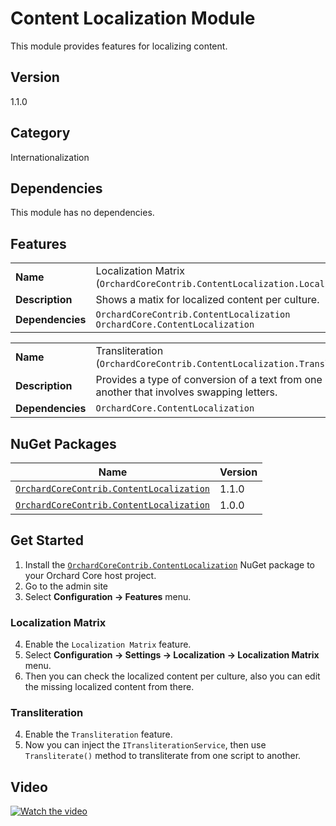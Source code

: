 # Content Localization Module

This module provides features for localizing content.

## Version

1.1.0

## Category

Internationalization

## Dependencies

This module has no dependencies.

## Features

| | |
| --- | --- |
| **Name** | Localization Matrix (`OrchardCoreContrib.ContentLocalization.LocalizationMatrix`) |
| **Description** | Shows a matix for localized content per culture. |
| **Dependencies** | `OrchardCoreContrib.ContentLocalization`<br/> `OrchardCore.ContentLocalization` |

| | |
| --- | --- |
| **Name** | Transliteration (`OrchardCoreContrib.ContentLocalization.Transliteration`) |
| **Description** | Provides a type of conversion of a text from one script to another that involves swapping letters. |
| **Dependencies** | `OrchardCore.ContentLocalization` |

## NuGet Packages

| Name | Version |
| --- | --- |
| [`OrchardCoreContrib.ContentLocalization`](https://www.nuget.org/packages/OrchardCoreContrib.ContentLocalization/1.1.0) | 1.1.0 |
| [`OrchardCoreContrib.ContentLocalization`](https://www.nuget.org/packages/OrchardCoreContrib.ContentLocalization/1.0.0) | 1.0.0 |

## Get Started

1. Install the [`OrchardCoreContrib.ContentLocalization`](https://www.nuget.org/packages/OrchardCoreContrib.ContentLocalization/) NuGet package to your Orchard Core host project.
2. Go to the admin site
3. Select **Configuration -> Features** menu.

### Localization Matrix

4. Enable the `Localization Matrix` feature.
5. Select **Configuration -> Settings -> Localization -> Localization Matrix** menu.
6. Then you can check the localized content per culture, also you can edit the missing localized content from there.

### Transliteration

4. Enable the `Transliteration` feature.
5. Now you can inject the `ITransliterationService`, then use `Transliterate()` method to transliterate from one script to another.

## Video

[![Watch the video](https://img.youtube.com/vi/14X8fmmnOL8/maxresdefault.jpg)](https://youtu.be/14X8fmmnOL8)
